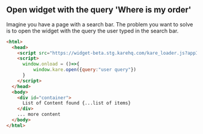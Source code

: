 ## Open widget with the query 'Where is my order'

Imagine you have a page with a search bar. The problem you want to solve is to open the widget with the query the user typed in the search bar.

```html
<html>
  <head>
    <script src="https://widget-beta.stg.karehq.com/kare_loader.js?appId=441f5fb0-db0d-46f2-80ed-3459fddddd4d"></script>
    <script>
      window.onload = ()=>{
          window.kare.open({query:"user query"})
      }
    </script>
  </head>
  <body>
    <div id="container">
      List of Content found {...list of items}
    </div>
    ... more content
  </body>
</html>
```
